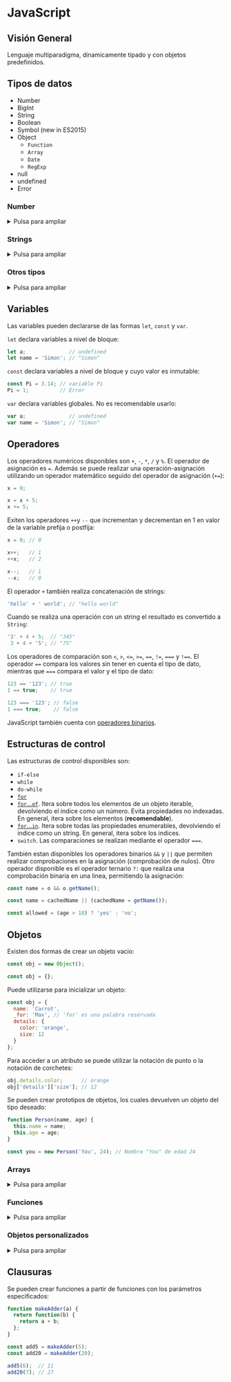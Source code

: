 # JavaScript

## Visión General

Lenguaje multiparadigma, dinamicamente tipado y con objetos predefinidos.

## Tipos de datos

- Number
- BigInt
- String
- Boolean
- Symbol (new in ES2015)
- Object
  - `Function`
  - `Array`
  - `Date`
  - `RegExp`
- null
- undefined
- Error

### Number

<details> <summary>Pulsa para ampliar</summary>

Los datos numéricos son:
- [**Number.**](https://developer.mozilla.org/en-US/docs/Web/JavaScript/Data_structures#numeric_types) Representación por defecto de un valor numérico. Número flotante de doble precisión (64 bits).
- [**BigInt.**](https://developer.mozilla.org/en-US/docs/Web/JavaScript/Data_structures#bigint_type) Representan enteros. No se pueden usar en operaciones de la librería `Math` ni con valores `Number`. Se crean mediante `BigInt(value)` o añadiendo `n` al final del número.

Para obtener un número se utiliza la función `parseInt(valor, base)`. Se puede utilizar `parseInt(valor)`, pero el resultado depende del navegador. También puede utilizarse el operador `+` para transformar un string en un número:

```javascript
parseInt('123', 10); // 123
parseInt('010', 10); // 10

parseInt('010');  //  8
parseInt('0x10'); // 16

+ '42';   // 42
+ '010';  // 10
+ '0x10'; // 16
```


Los valores `NaN`, `Infinity` y `-Inifnity` se pueden obtener como resultado en operaciones matemáticas. Cualquier operación que incluya un `NaN` dará como resultado un `NaN`. Igualmente pasa con `Inifnity`:

```javascript
parseInt('hello', 10); // NaN
NaN + 5;               // NaN

 1 / 0; //  Infinity
-1 / 0; // -Infinity
```

Pueden comprobarse los `NaN` con la función `Number.isNaN(value)`. La función global `isNaN(value)` realiza una comprobación sin tener en cuenta el tipo de dato, por lo que no es recomendable si se utilizan tipos `Number`:

```javascript
Number.isNaN(NaN); // true
Number.isNaN('hello'); // false
Number.isNaN('1'); // false
Number.isNaN(undefined); // false
Number.isNaN({}); // false
Number.isNaN([1]) // false
Number.isNaN([1,2]) // false

isNaN('hello'); // true
isNaN('1'); // false
isNaN(undefined); // true
isNaN({}); // true
isNaN([1]) // false
isNaN([1,2]) // true
```

Pueden comprobarse los `Infinity` y `NaN` con la función `isFinite(value)`:

```javascript
isFinite(1 / 0);     // false
isFinite(-Infinity); // false
isFinite(NaN);       // false
```

</details>

### Strings

<details> <summary>Pulsa para ampliar</summary>

Los métodos mas comunes de un string son:

```javascript
'hello'.length; // 5

'hello'[0];        // "h"
'hello'.charAt(0); // "h"

'hello, world'.replace('world', 'mars'); // "hello, mars"

'hello'.toUpperCase(); // "HELLO"
```

</details>

### Otros tipos

<details> <summary>Pulsa para ampliar</summary>

`null` hace referencia a un valor vacío.

`undefined` representa que un valor aún no ha sido asignado.

El tipo **Boolean** representa los valores booleanos `true` y `false`:
1. `false`, `0`, strings vacías (`""`), `NaN`, `null`, y `undefined` se convierten en `false`.
2. Cualquier otro valor se vuelve `true`.

```javascript
Boolean('');  // false
Boolean(234); // true
``` 

</details>

## Variables

Las variables pueden declararse de las formas `let`, `const` y `var`.

`let` declara variables a nivel de bloque:

```javascript
let a;              // undefined
let name = 'Simon'; // "Simon"
```

`const` declara variables a nivel de bloque y cuyo valor es inmutable:

```javascript
const Pi = 3.14; // variable Pi
Pi = 1;          // Error
```

`var` declara variables globales. No es recomendable usarlo:

```javascript
var a;              // undefined
var name = 'Simon'; // "Simon"
```

## Operadores

Los operadores numéricos disponibles son `+`, `-`, `*`, `/` y `%`. El operador de asignación es `=`. Además se puede realizar una operación-asignación utilizando un operador matemático seguido del operador de asignación (`+=`):

```javascript
x = 0;

x = x + 5;
x += 5;
```

Exiten los operadores `++`y `--` que incrementan y decrementan en 1 en valor de la variable prefija o postfija:
```javascript
x = 0; // 0

x++;   // 1
++x;   // 2

x--;   // 1
--x;   // 0
```


El operador `+` también realiza concatenación de strings:

```javascript
'hello' + ' world'; // "hello world"
```

Cuando se realiza una operación con un string el resultado es convertido a `String`:

```javascript
'3' + 4 + 5;  // "345"
 3 + 4 + '5'; // "75"
```

Los operadores de comparación son `<`, `>`, `<=`, `>=`, `==`, `!=`, `===` y `!==`. El operador `==` compara los valores sin tener en cuenta el tipo de dato, mientras que `===` compara el valor y el tipo de dato:

```javascript
123 == '123'; // true
1 == true;    // true

123 === '123'; // false
1 === true;    // false
```

JavaScript también cuenta con [operadores binarios](https://developer.mozilla.org/en-US/docs/Web/JavaScript/Reference/Operators).

## Estructuras de control

Las estructuras de control disponibles son:

- `if-else`
- `while`
- `do-while`
- [`for`](https://developer.mozilla.org/en-US/docs/Web/JavaScript/Reference/Statements/for)
- [`for`...`of`](https://developer.mozilla.org/en-US/docs/Web/JavaScript/Reference/Statements/for...of). Itera sobre todos los elementos de un objeto iterable, devolviendo el indice como un número. Evita propiedades no indexadas. En general, itera sobre los elementos (**recomendable**).
- [`for`...`in`](https://developer.mozilla.org/en-US/docs/Web/JavaScript/Reference/Statements/for...in). Itera sobre todas las propiedades enumerables, devolviendo el indice como un string. En general, itera sobre los indices.
- `switch`. Las comparaciones se realizan mediante el operador `===`.

También estan disponibles los operadores binarios `&&` y `||` que permiten realizar comprobaciones en la asignación (comprobación de nulos). Otro operador disponible es el operador ternario `?:` que realiza una comprobación binaria en una linea, permitiendo la asignación:

```javascript
const name = o && o.getName();

const name = cachedName || (cachedName = getName());

const allowed = (age > 18) ? 'yes' : 'no';
```

## Objetos

Existen dos formas de crear un objeto vacío:

```javascript
const obj = new Object();

const obj = {};
```

Puede utilizarse para inicializar un objeto:

```javascript
const obj = {
  name: 'Carrot',
  _for: 'Max', // 'for' es una palabra reservada
  details: {
    color: 'orange',
    size: 12
  }
};
```

Para acceder a un atributo se puede utilizar la notación de punto o la notación de corchetes:

```javascript
obj.details.color;      // orange
obj['details']['size']; // 12
```

Se pueden crear prototipos de objetos, los cuales devuelven un objeto del tipo deseado:

```javascript
function Person(name, age) {
  this.name = name;
  this.age = age;
}

const you = new Person('You', 24); // Nombre "You" de edad 24
```

### Arrays

<details> <summary>Pulsa para ampliar</summary>

Los arrays son un tipo especifico de objeto. Cuentan con la propiedad `length` cuyo valor es uno más al valor del mayor índice utilizado:

```javascript
const a = ['dog', 'cat', 'hen'];
a.length; // 3

a[100] = 'fox';
a.length; // 101
```

Para iterar sobre un array puede utilizarse un bucle `for`, `for`...`in`, `for`...`of` (**recomendable**), o la función `.forEach(function)`:

```javascript
['dog', 'cat', 'hen'].forEach((currentValue, index, array) => {
  // CODE
});
```

Para añadir un item al final del array se utiliza el método `.push(item1, ..., itemN)`. Para una lista completa de los métodos disponibles consultar [esta página](https://developer.mozilla.org/en-US/docs/Web/JavaScript/Reference/Global_Objects/Array).

</details>

### Funciones

<details> <summary>Pulsa para ampliar</summary>

Para declarar una función se utiliza la siguiente sintaxis:

```javascript
function add(x, y) {
  const total = x + y;
  return total;
}
```

Se puede llamar a una función sin el número de parametros establecido, lo cual establecerá a `undefined` aquellos parametros no especificados. Se pueden pasar más argumentos de los que espera la función, lo que implicará que todo parámetro a mayores será ignorado:

```javascript
add();        // NaN
add(2, 3, 4); // 5
```

Todas las funciones tienen acceso a una variable adicional `arguments` dentro de su cuerpo la cual es un objeto parecido a un array que contiene todos los argumentos pasados a la función:

```javascript
function add() {
  let sum = 0;
  for (const item of arguments) {
    sum += item;
  }
  return sum;
}

add(2, 3, 4, 5); // 14
```

Se puede obtener el mismo resultado con la [sintaxis de resto de parametros](https://developer.mozilla.org/en-US/docs/Web/JavaScript/Reference/Functions/rest_parameters):

```javascript
function avg(...args) {
  let sum = 0;
  for (const item of args) {
    sum += item;
  }
  return sum / args.length;
}

avg(2, 3, 4, 5); // 3.5
```

El método `.apply(obj, arr)` te permite llamar a una función dado un objeto y un array de valores que serán usados como parametros:

```javascript
avg.apply(null, [2, 3, 4, 5]); // 3.5
```

JavaScript permite la creación de funciones anónimas que pueden ser usadas como argumentos para otras funciones:

```javascript
let fnc1 = function() {
  // CODE
};

let fnc2 = () => {
  // CODE
};
```

</details>

### Objetos personalizados

<details> <summary>Pulsa para ampliar</summary>

La creación de prototipos de objetos personalizados es bastante sencilla:

```javascript
// Objeto Person
function Person(first, last) {
  this.first = first;
  this.last = last;
}
// Método de Person
Person.prototype.fullName = function() {
  return this.first + ' ' + this.last;
};
// Método de Person
Person.prototype.fullNameReversed = function() {
  return this.last + ', ' + this.first;
};

```

JavaScript permite añadir elementos al prototipo de objetos predefinidos:

```javascript
const s = 'Simon';
s.reversed(); // TypeError on line 1: s.reversed is not a function

String.prototype.reversed = function() {
  let r = '';
  for (let i = this.length - 1; i >= 0; i--) {
    r += this[i];
  }
  return r;
};

s.reversed(); // nomiS
'This can now be reversed'.reversed(); // desrever eb won nac sihT
```

Todo objeto incluye el método `.toString()` el cual se llama cuando se intenta representar el objeto en forma de string. Se puede modificar, como cualquier otro método:

```javascript
const s = new Person('Simon', 'Willison');
s.toString(); // [object Object]

Person.prototype.toString = function() {
  return '<Person: ' + this.fullName() + '>';
}

s.toString(); // "<Person: Simon Willison>"
```

Se puede utilizar el método `.apply(obj, arr)` anterior para crear un `new` trivial (en este caso no inicializa la cadena de prototipos):

```javascript
function trivialNew(constructor, ...args) {
  const o = {}; // Create an object
  constructor.apply(o, args);
  return o;
}

const bill = trivialNew(Person, 'William', 'Orange');
const bill = new Person('William', 'Orange');
```

La función `.apply()` tiene una hermana, `.call()`, la cual funciona igual pero toma los argumentos expandidos.

</details>

## Clausuras

Se pueden crear funciones a partir de funciones con los parámetros especificados:

```javascript
function makeAdder(a) {
  return function(b) {
    return a + b;
  };
}

const add5 = makeAdder(5);
const add20 = makeAdder(20);

add5(6);  // 11
add20(7); // 27
```
